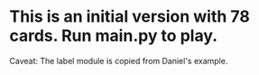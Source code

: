 # This is an initial version with 78 cards. Run main.py to play.
Caveat: The label module is copied from Daniel's example.
